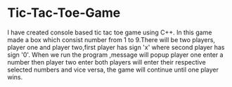 # Tic-Tac-Toe-Game
I have created console based tic tac toe game using C++. In this game made a box which consist number from 1 to 9.There will be two players, player one and player two,first player has sign 'x' where second player has sign '0'. When we run the program ,message will popup player one enter a number then player two enter both players will enter their respective selected numbers and vice versa, the game will continue until  one player wins. 

